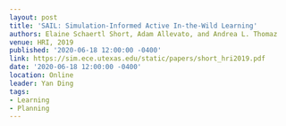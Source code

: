 ```yaml
---
layout: post
title: 'SAIL: Simulation-Informed Active In-the-Wild Learning'
authors: Elaine Schaertl Short, Adam Allevato, and Andrea L. Thomaz
venue: HRI, 2019
published: '2020-06-18 12:00:00 -0400'
link: https://sim.ece.utexas.edu/static/papers/short_hri2019.pdf
date: '2020-06-18 12:00:00 -0400'
location: Online
leader: Yan Ding
tags:
- Learning
- Planning
---
```

